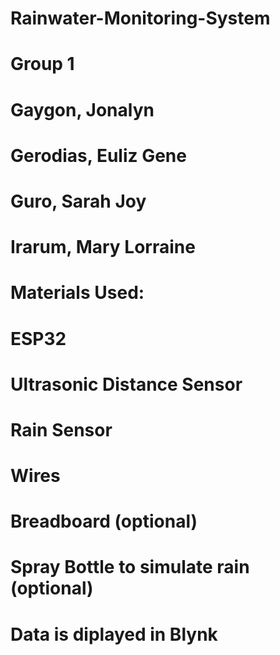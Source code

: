 # Rainwater-Monitoring-System

# Group 1
  # Gaygon, Jonalyn
  # Gerodias, Euliz Gene
  # Guro, Sarah Joy
  # Irarum, Mary Lorraine

# Materials Used:
  # ESP32
  # Ultrasonic Distance Sensor
  # Rain Sensor
  # Wires
  # Breadboard (optional)
  # Spray Bottle to simulate rain (optional)

# Data is diplayed in Blynk
